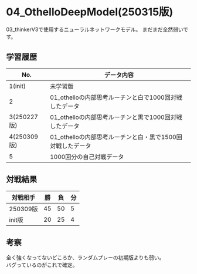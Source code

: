 # 04_OthelloDeepModel(250315版)
03_thinkerV3で使用するニューラルネットワークモデル。
まだまだ全然弱いです。

## 学習履歴
|No.|データ内容|
|-|-|
|1(init)|未学習版|
|2|01_othelloの内部思考ルーチンと白で1000回対戦したデータ|
|3(250227版)|01_othelloの内部思考ルーチンと黒で1000回対戦したデータ|
|4(250309版)|01_othelloの内部思考ルーチンと白・黒で1500回対戦したデータ|
|5|1000回分の自己対戦データ|

## 対戦結果
|対戦相手|勝|負|分|
|-|-|-|-|
|250309版|45|50|5|
|init版|20|25|4|

## 考察
全く強くなってないどころか、ランダムプレーの初期版よりも弱い。<BR>
バグっているのがこれで確定。
